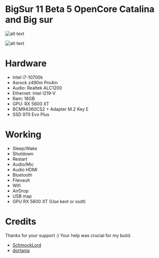 # BigSur 11 Beta 5 OpenCore Catalina and Big sur


![alt text](https://i.imgur.com/wqgeiG6.png)

![alt text](https://i.imgur.com/jG7EULt.png)

# Hardware
- Intel i7-10700k
- Asrock z490m Pro4m
- Audio: Realtek ALC1200
- Ethernet: Intel I219-V
- Ram: 16GB
- GPU: RX 5600 XT
- BCM94360CS2 + Adapter M.2 Key E
- SSD 970 Evo Plus

# Working
- Sleep/Wake
- Shutdown
- Restart
- Audio/Mic
- Audio HDMI
- Bluetooth
- Filevault
- Wifi
- AirDrop
- USB map
- GPU RX 5600 XT (Use kext or ssdt)

# Credits

Thanks for your support :) Your help was crucial for my build.
- [SchmockLord](https://github.com/SchmockLord/Hackintosh-Intel-i9-10900k-Gigabyte-Z490-Vision-D)
- [dortania](https://github.com/dortania)



